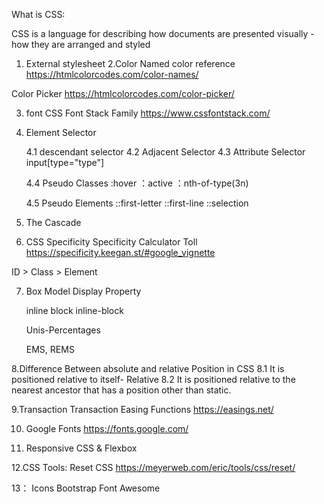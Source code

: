 What is CSS:

<!-- Cascading Style Sheet -->

CSS is a language for describing how documents are presented visually - how they are arranged and styled

1. External stylesheet
   2.Color
   Named color reference
   https://htmlcolorcodes.com/color-names/

Color Picker
https://htmlcolorcodes.com/color-picker/

3. font
   CSS Font Stack Family
   https://www.cssfontstack.com/

4. Element Selector

   4.1 descendant selector
   4.2 Adjacent Selector
   4.3 Attribute Selector
   input[type="type"]

   4.4 Pseudo Classes
   :hover ：active ：nth-of-type(3n)

   4.5 Pseudo Elements
   ::first-letter ::first-line ::selection

5. The Cascade

6. CSS Specificity
   Specificity Calculator Toll
   https://specificity.keegan.st/#google_vignette

ID > Class > Element

7. Box Model
   Display Property

   inline block inline-block

   Unis-Percentages

   EMS, REMS

8.Difference Between absolute and relative Position in CSS
8.1 It is positioned relative to itself- Relative
8.2 It is positioned relative to the nearest ancestor that has a position other than static.

9.Transaction
Transaction Easing Functions
https://easings.net/

10. Google Fonts
    https://fonts.google.com/

11. Responsive CSS & Flexbox

12.CSS Tools: Reset CSS
https://meyerweb.com/eric/tools/css/reset/

13： Icons
Bootstrap
Font Awesome
